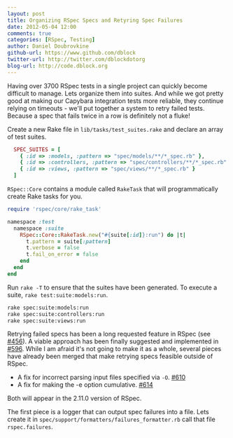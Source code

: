 ```yaml
---
layout: post
title: Organizing RSpec Specs and Retyring Spec Failures
date: 2012-05-04 12:00
comments: true
categories: [RSpec, Testing]
author: Daniel Doubrovkine
github-url: https://www.github.com/dblock
twitter-url: http://twitter.com/dblockdotorg
blog-url: http://code.dblock.org
---
```

Having over 3700 RSpec tests in a single project can quickly become difficult to manage. Lets organize them into suites. And while we got pretty good at making our Capybara integration tests more reliable, they continue relying on timeouts - we'll put together a system to retry failed tests. Because a spec that fails twice in a row is definitely not a fluke!

Create a new Rake file in `lib/tasks/test_suites.rake` and declare an array of test suites.

``` ruby lib/tasks/test_suites.rake
  SPEC_SUITES = [
    { :id => :models, :pattern => "spec/models/**/*_spec.rb" },
    { :id => :controllers, :pattern => "spec/controllers/**/*_spec.rb" },
    { :id => :views, :pattern => "spec/views/**/*_spec.rb" }
  ]
```
<!-- more -->
`RSpec::Core` contains a module called `RakeTask` that will programmatically create Rake tasks for you.

``` ruby lib/tasks/test_suites.rake
require 'rspec/core/rake_task'

namespace :test
  namespace :suite
    RSpec::Core::RakeTask.new("#{suite[:id]}:run") do |t|
      t.pattern = suite[:pattern]
      t.verbose = false
      t.fail_on_error = false
    end
  end
end
```

Run `rake -T` to ensure that the suites have been generated. To execute a suite, `rake test:suite:models:run`.

``` bash
rake spec:suite:models:run
rake spec:suite:controllers:run
rake spec:suite:views:run
```

Retrying failed specs has been a long requested feature in RSpec (see [#456](https://github.com/rspec/rspec-core/issues/456)). A viable approach has been finally suggested and implemented in [#596](https://github.com/rspec/rspec-core/pull/596). While I am afraid it's not going to make it as a whole, several pieces have already been merged that make retrying specs feasible outside of RSpec.

* A fix for incorrect parsing input files specified via `-O`. [#610](https://github.com/rspec/rspec-core/pull/610)
* A fix for making the -e option cumulative. [#614](https://github.com/rspec/rspec-core/pull/614)

Both will appear in the 2.11.0 version of RSpec.

The first piece is a logger that can output spec failures into a file. Lets create it in `spec/support/formatters/failures_formatter.rb` call that file `rspec.failures`.

